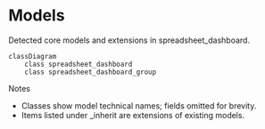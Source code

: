 # Models

Detected core models and extensions in spreadsheet_dashboard.

```mermaid
classDiagram
    class spreadsheet_dashboard
    class spreadsheet_dashboard_group
```

Notes
- Classes show model technical names; fields omitted for brevity.
- Items listed under _inherit are extensions of existing models.
